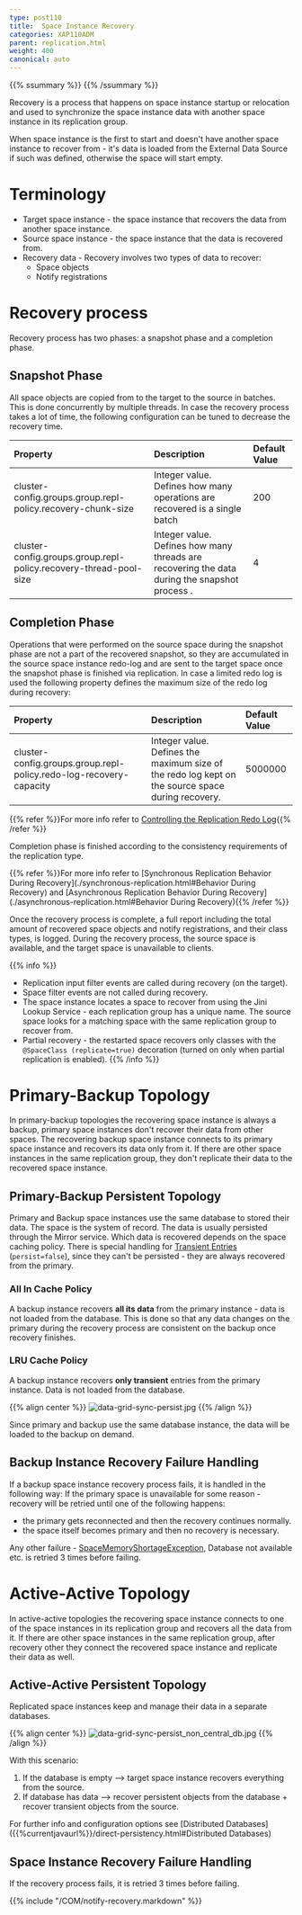 ```yaml
---
type: post110
title:  Space Instance Recovery
categories: XAP110ADM
parent: replication.html
weight: 400
canonical: auto
---
```


 {{% ssummary %}} {{% /ssummary %}}



Recovery is a process that happens on space instance startup or relocation and used to synchronize the space instance data with another space instance in its replication group.

When space instance is the first to start and doesn't have another space instance to recover from - it's data is loaded from the External Data Source if such was defined, otherwise the space will start empty.

# Terminology

- Target space instance - the space instance that recovers the data from another space instance.
- Source space instance - the space instance that the data is recovered from.
- Recovery data - Recovery involves two types of data to recover:
    - Space objects
    - Notify registrations

# Recovery process

Recovery process has two phases: a snapshot phase and a completion phase.

## Snapshot Phase

All space objects are copied from to the target to the source in batches. This is done concurrently by multiple threads.
In case the recovery process takes a lot of time, the following configuration can be tuned to decrease the recovery time.


| Property | Description | Default Value |
|:---------|:------------|:--------------|
| cluster-config.groups.group.repl-policy.recovery-chunk-size | Integer value. Defines how many operations are recovered is a single batch  | 200 |
| cluster-config.groups.group.repl-policy.recovery-thread-pool-size | Integer value. Defines how many threads are recovering the data during the snapshot process . | 4 |

## Completion Phase

Operations that were performed on the source space during the snapshot phase are not a part of the recovered snapshot, so they are accumulated in the source space instance redo-log and are sent to the target space once the snapshot phase is finished via replication.
In case a limited redo log is used the following property defines the maximum size of the redo log during recovery:


| Property | Description | Default Value |
|:---------|:------------|:--------------|
| cluster-config.groups.group.repl-policy.redo-log-recovery-capacity | Integer value. Defines the maximum size of the redo log kept on the source space during recovery.  | 5000000 |

{{% refer %}}For more info refer to [Controlling the Replication Redo Log](./controlling-the-replication-redo-log.html){{% /refer %}}

Completion phase is finished according to the consistency requirements of the replication type.

{{% refer %}}For more info refer to [Synchronous Replication Behavior During Recovery](./synchronous-replication.html#Behavior During Recovery) and [Asynchronous Replication Behavior During Recovery](./asynchronous-replication.html#Behavior During Recovery){{% /refer %}}

Once the recovery process is complete, a full report including the total amount of recovered space objects and notify registrations, and their class types, is logged.
During the recovery process, the source space is available, and the target space is unavailable to clients.

{{% info %}}
- Replication input filter events are called during recovery (on the target).
- Space filter events are not called during recovery.
- The space instance locates a space to recover from using the Jini Lookup Service - each replication group has a unique name.
 The source space looks for a matching space with the same replication group to recover from.
- Partial recovery - the restarted space recovers only classes with the `@SpaceClass (replicate=true)` decoration (turned on only when partial replication is enabled).
{{% /info %}}

# Primary-Backup Topology

In primary-backup topologies the recovering space instance is always a backup, primary space instances don't recover their data from other spaces.
The recovering backup space instance connects to its primary space instance and recovers its data only from it.
If there are other space instances in the same replication group, they don't replicate their data to the recovered space instance.

## Primary-Backup Persistent Topology

Primary and Backup space instances use the same database to stored their data. The space is the system of record. The data is usually persisted through the Mirror service.
Which data is recovered depends on the space caching policy.
There is special handling for [Transient Entries]({{%currentjavaurl%}}/transient-entries.html) (`persist=false`), since they can't be persisted - they are always recovered from the primary.

### All In Cache Policy

A backup instance recovers **all its data** from the primary instance - data is not loaded from the database. This is done so that any data changes on the primary during the recovery process are consistent on the backup once recovery finishes.

### LRU Cache Policy

A backup instance recovers **only transient** entries from the primary instance. Data is not loaded from the database.

{{% align center %}}
![data-grid-sync-persist.jpg](/attachment_files/data-grid-sync-persist.jpg)
{{% /align %}}

Since primary and backup use the same database instance, the data will be loaded to the backup on demand.

## Backup Instance Recovery Failure Handling

If a backup space instance recovery process fails, it is handled in the following way:
If the primary space is unavailable for some reason - recovery will be retried  until one of the following happens:

- the primary gets reconnected and then the recovery continues normally.
- the space itself becomes primary and then no recovery is necessary.

Any other failure - [SpaceMemoryShortageException](./all-in-cache-cache-policy.html#SpaceMemoryShortageException), Database not available etc. is retried 3 times before failing.

# Active-Active Topology

In active-active topologies the recovering space instance connects to one of the space instances in its replication group and recovers all the data from it.
If there are other space instances in the same replication group, after recovery other they connect the recovered space instance and replicate their data as well.

## Active-Active Persistent Topology

Replicated space instances  keep and manage their data in a separate databases.

{{% align center %}}
![data-grid-sync-persist_non_central_db.jpg](/attachment_files/data-grid-sync-persist_non_central_db.jpg)
{{% /align %}}

With this scenario:

1. If the database is empty --> target space instance recovers everything from the source.
1. If database has data --> recover persistent objects from the database + recover transient objects from the source.

For further info and configuration options see [Distributed Databases]({{%currentjavaurl%}}/direct-persistency.html#Distributed Databases)

## Space Instance Recovery Failure Handling

If the recovery process fails, it is retried 3 times before failing.

{{% include "/COM/notify-recovery.markdown" %}}

